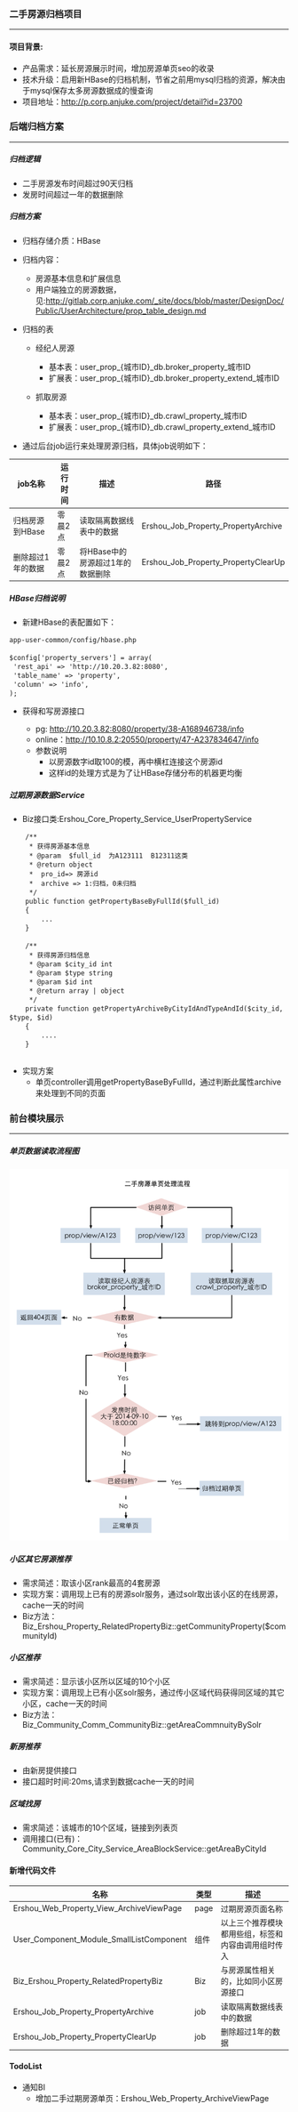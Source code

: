 ### 二手房源归档项目
___

#### 项目背景:

* 产品需求：延长房源展示时间，增加房源单页seo的收录
* 技术升级：启用新HBase的归档机制，节省之前用mysql归档的资源，解决由于mysql保存太多房源数据成的慢查询
* 项目地址：http://p.corp.anjuke.com/project/detail?id=23700

### 后端归档方案
___

##### 归档逻辑

* 二手房源发布时间超过90天归档
* 发房时间超过一年的数据删除

##### 归档方案
   
   * 归档存储介质：HBase
   * 归档内容：
   
       * 房源基本信息和扩展信息
       * 用户端独立的房源数据，见:http://gitlab.corp.anjuke.com/_site/docs/blob/master/DesignDoc/Public/UserArchitecture/prop_table_design.md
       
   * 归档的表
       * 经纪人房源
       
           * 基本表：user_prop\_{城市ID}\_db.broker_property_城市ID
           * 扩展表：user_prop\_{城市ID}\_db.broker_property_extend_城市ID
            
       * 抓取房源
       
           * 基本表：user_prop\_{城市ID}\_db.crawl_property_城市ID
           * 扩展表：user_prop\_{城市ID}\_db.crawl_property_extend_城市ID
       
   * 通过后台job运行来处理房源归档，具体job说明如下：


job名称|运行时间|描述|路径
---|---|---|---
归档房源到HBase|零晨2点|读取隔离数据线表中的数据|Ershou_Job_Property_PropertyArchive
删除超过1年的数据|零晨2点|将HBase中的房源超过1年的数据删除|Ershou_Job_Property_PropertyClearUp

##### HBase归档说明 

   * 新建HBase的表配置如下：
   
   ```
   app-user-common/config/hbase.php
   
   $config['property_servers'] = array(
    'rest_api' => 'http://10.20.3.82:8080',
    'table_name' => 'property',
    'column' => 'info',
   );

   ```
   * 获得和写房源接口
 
       * pg: http://10.20.3.82:8080/property/38-A168946738/info
       * online：http://10.10.8.2:20550/property/47-A237834647/info
       * 参数说明
           * 以房源数字id取100的模，再中横杠连接这个房源id
           * 这样id的处理方式是为了让HBase存储分布的机器更均衡
           
##### 过期房源数据Service


* Biz接口类:Ershou_Core_Property_Service_UserPropertyService

```
    /**
     * 获得房源基本信息
     * @param  $full_id  为A123111  B12311这类
     * @return object 
     *  pro_id=> 房源id
     *  archive => 1:归档，0未归档
     */
    public function getPropertyBaseByFullId($full_id)
    {
        ...
    }
    
    /**
     * 获得房源归档信息
     * @param $city_id int
     * @param $type string
     * @param $id int
     * @return array | object
     */
    private function getPropertyArchiveByCityIdAndTypeAndId($city_id, $type, $id)
    {
        ....
    }
    
```
* 实现方案
   * 单页controller调用getPropertyBaseByFullId，通过判断此属性archive来处理到不同的页面


### 前台模块展示
_____

##### 单页数据读取流程图

![](DataFlow.png)

##### 小区其它房源推荐

* 需求简述：取该小区rank最高的4套房源
* 实现方案：调用现上已有的房源solr服务，通过solr取出该小区的在线房源，cache一天的时间
* Biz方法：Biz_Ershou_Property_RelatedPropertyBiz::getCommunityProperty($communityId)

##### 小区推荐

* 需求简述：显示该小区所以区域的10个小区
* 实现方案：调用现上已有小区solr服务，通过传小区域代码获得同区域的其它小区，cache一天的时间
* Biz方法：Biz_Community_Comm_CommunityBiz::getAreaCommnuityBySolr

##### 新房推荐

* 由新房提供接口
* 接口超时时间:20ms,请求到数据cache一天的时间

##### 区域找房

* 需求简述：该城市的10个区域，链接到列表页
* 调用接口(已有)：Community_Core_City_Service_AreaBlockService::getAreaByCityId

#### 新增代码文件

名称|类型 |描述
---|---|---
Ershou_Web_Property_View_ArchiveViewPage | page | 过期房源页面名称
User_Component_Module_SmallListComponent|组件|以上三个推荐模块都用些组，标签和内容由调用组时传入
Biz_Ershou_Property_RelatedPropertyBiz| Biz|与房源属性相关的，比如同小区房源接口
Ershou_Job_Property_PropertyArchive | job | 读取隔离数据线表中的数据
Ershou_Job_Property_PropertyClearUp | job | 删除超过1年的数据


#### TodoList
* 通知BI
    * 增加二手过期房源单页：Ershou_Web_Property_ArchiveViewPage

